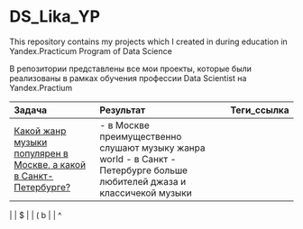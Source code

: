 # DS_Lika_YP
This repository contains my projects which I created in during education in Yandex.Practicum Program of Data Science

В репозитории представлены  все мои проекты, которые были реализованы в рамках обучения профессии Data Scientist на Yandex.Practium

Задача | Результат | Теги_ссылка
:------ | :----------|:----------
[Какой жанр музыки популярен в Москве, а какой в Санкт-Петербурге?](https://github.com/BerlinLika11/DS_Lika_YP/tree/main/%E2%84%961_music_genre_Msk_Peter) |- в Москве преимущественно слушают музыку жанра world - в Санкт - Петербурге больше любителей джаза и классичекой музыки|| [Проект о музыке]                                                                                   ('')
                                                                    
|          | $
       |           | (
b      |           | ^  
